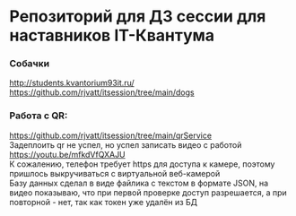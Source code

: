 # Репозиторий для ДЗ сессии для наставников IT-Квантума
### Собачки
http://students.kvantorium93it.ru/  
https://github.com/rjvatt/itsession/tree/main/dogs  

### Работа с QR:
https://github.com/rjvatt/itsession/tree/main/qrService  
Задеплоить qr не успел, но успел записать видео с работой https://youtu.be/mfkdVfQXAJU  
К сожалению, телефон требует https для доступа к камере, поэтому пришлось выкручиваться с виртуальной веб-камерой  
Базу данных сделал в виде файлика с текстом в формате JSON, на видео показываю, что при первой проверке доступ разрешается, а при повторной - нет, так как токен уже удалён из БД 
